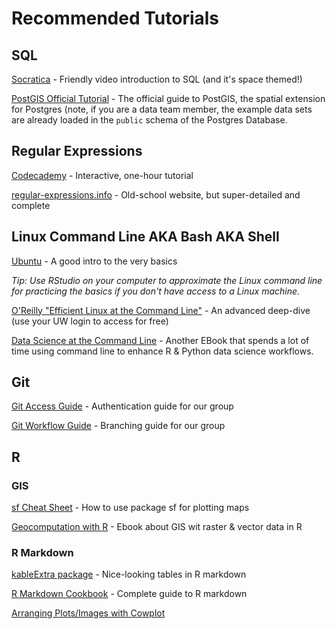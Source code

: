 # Recommended Tutorials

## SQL

[Socratica](https://www.socratica.com/subject/sql) - Friendly video introduction to SQL (and it's space themed!) 

[PostGIS Official Tutorial](https://postgis.net/workshops/postgis-intro/) - The official guide to PostGIS, the spatial extension for Postgres (note, if you are a 
data team member, the example data sets are already loaded in the `public` schema of the Postgres Database. 

## Regular Expressions

[Codecademy](https://www.codecademy.com/learn/introduction-to-regular-expressions) - Interactive, one-hour tutorial

[regular-expressions.info](https://www.regular-expressions.info/tutorialcnt.html) - Old-school website, but super-detailed and complete


## Linux Command Line AKA Bash AKA Shell

[Ubuntu](https://ubuntu.com/tutorials/command-line-for-beginners#1-overview) - A good intro to the very basics

_Tip: Use RStudio on your computer to approximate the Linux command line for practicing the basics if you don't have access to a Linux machine._

[O'Reilly "Efficient Linux at the Command Line"](https://learning.oreilly.com/library/view/efficient-linux-at/9781098113391/) - An advanced deep-dive (use your UW login to access for free)

[Data Science at the Command Line](https://learning.oreilly.com/library/view/data-science-at/9781492087908/) - Another EBook that spends a lot of time using command line to enhance R & Python data science workflows. 

## Git

[Git Access Guide](https://github.com/kaufman-lab/git-workflow-tutorial/wiki/Task-0:-Setup) - Authentication guide for our group

[Git Workflow Guide](https://github.com/kaufman-lab/git-workflow-tutorial/wiki/Git-Workflow) - Branching guide for our group

## R

### GIS 

[sf Cheat Sheet](https://github.com/rstudio/cheatsheets/blob/main/sf.pdf) - How to use package sf for plotting maps

[Geocomputation with R](https://geocompr.robinlovelace.net/index.html) - Ebook about GIS wit raster & vector data in R 


### R Markdown

[kableExtra package](https://cran.r-project.org/web/packages/kableExtra/vignettes/awesome_table_in_html.html) - Nice-looking tables in R markdown

[R Markdown Cookbook](https://bookdown.org/yihui/rmarkdown-cookbook/) - Complete guide to R markdown

[Arranging Plots/Images with Cowplot](https://wilkelab.org/cowplot/articles/plot_grid.html)
